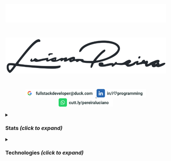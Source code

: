 <p align="center">
<img src="./assets/lucianopereira.svg" alt="Luciano Pereira"/>
</p><br/>
<p align="center">
<img src="./assets/sign.svg" alt="Luciano Pereira Sign Logo"/>
</p><br/>
<p align="center">
  <a href="mailto:fullstackdeveloper@duck.com?subject=I%20saw%20your%20GitHub%20Profilee&body=Hi,%20Luciano%20"><img height="26px" src="./assets/mail.svg" alt="mail"/>
  </a>
  <a href="https://www.linkedin.com/in/i♡programming"><img height="26px" src="./assets/linkedin.svg" alt="LinkedIn"/></a>
  <a href="https://cutt.ly/pereiraluciano"><img height="26px" src="./assets/whatsapp.svg" alt="whatsapp"/></a>
</p>
<details>
  <summary><h3>Stats <i>(click to expand)</i></h3></summary><br/>
  <p align="left">
    <img width="350px" src="https://github-readme-stats.vercel.app/api/top-langs?username=thisIsMySourceCode&show_icons=true&theme=transparent&locale=en&layout=default&hide_border=true" alt="my stats language" />
    <img width="550px" src="https://github-readme-stats.vercel.app/api?username=thisIsMySourceCode&show_icons=true&theme=transparent&locale=en&hide_border=true" />
</p>
</details>

<details>
  <summary><h3>Technologies <i>(click to expand)</i></h3></summary><br/>

| Left-Aligned  | Center Aligned  | Right Aligned |
| :------------ |:---------------:| -----:|
| col 3 is      | some wordy text | $1600 |
| col 2 is      | centered        |   $12 |
| zebra stripes | are neat        |    $1 |  
  
<p align="center">
<a href="#"><img width="32px" src="./assets/icons/apache.svg" alt=""/></a>
<a href="#"><img height="32px" src="./assets/icons/apple.svg" alt=""/></a>
<a href="#"><img height="32px" src="./assets/icons/arduino.svg" alt=""/></a>
<a href="#"><img height="32px" src="./assets/icons/bash.svg" alt=""/></a>
<a href="#"><img height="32px" src="./assets/icons/behance.svg" alt=""/></a>
<a href="#"><img height="32px" src="./assets/icons/bitbucket.svg" alt=""/></a>
<a href="#"><img height="32px" src="./assets/icons/bootstrap.svg" alt=""/></a>
<a href="#"><img height="32px" src="./assets/icons/c.svg" alt=""/></a>
<a href="#"><img height="32px" src="./assets/icons/cakephp.svg" alt=""/></a>
<a href="#"><img height="32px" src="./assets/icons/centos.svg" alt=""/></a>
<a href="#"><img height="32px" src="./assets/icons/cmake.svg" alt=""/></a>
<a href="#"><img height="32px" src="./assets/icons/codeigniter.svg" alt=""/></a>
<a href="#"><img height="32px" src="./assets/icons/coffeescript.svg" alt=""/></a>
<a href="#"><img height="32px" src="./assets/icons/css3.svg" alt=""/></a>
<a href="#"><img height="32px" src="./assets/icons/debian.svg" alt=""/></a>
<a href="#"><img height="32px" src="./assets/icons/denojs.svg" alt=""/></a>
<a href="#"><img height="32px" src="./assets/icons/django.svg" alt=""/></a>
<a href="#"><img height="32px" src="./assets/icons/docker.svg" alt=""/></a>
<a href="#"><img height="32px" src="./assets/icons/drupal.svg" alt=""/></a>
<a href="#"><img height="32px" src="./assets/icons/eslint.svg" alt=""/></a>
<a href="#"><img height="32px" src="./assets/icons/express.svg" alt=""/></a>
<a href="#"><img height="32px" src="./assets/icons/fedora.svg" alt=""/></a>
<a href="#"><img height="32px" src="./assets/icons/figma.svg" alt=""/></a>
<a href="#"><img height="32px" src="./assets/icons/filezilla.svg" alt=""/></a>
<a href="#"><img height="32px" src="./assets/icons/firebase.svg" alt=""/></a>
<a href="#"><img height="32px" src="./assets/icons/gimp.svg" alt=""/></a>
<a href="#"><img height="32px" src="./assets/icons/git.svg" alt=""/></a>
<a href="#"><img height="32px" src="./assets/icons/github.svg" alt=""/></a>
<a href="#"><img height="32px" src="./assets/icons/gitlab.svg" alt=""/></a>
<a href="#"><img height="32px" src="./assets/icons/graphql.svg" alt=""/></a>
<a href="#"><img height="32px" src="./assets/icons/handlebars.svg" alt=""/></a>
<a href="#"><img height="32px" src="./assets/icons/html5.svg" alt=""/></a>
<a href="#"><img height="32px" src="./assets/icons/hugo.svg" alt=""/></a>
<a href="#"><img height="32px" src="./assets/icons/illustrator.svg" alt=""/></a>
<a href="#"><img height="32px" src="./assets/icons/inkscape.svg" alt=""/></a>
<a href="#"><img height="32px" src="./assets/icons/javascript.svg" alt=""/></a>
<a href="#"><img height="32px" src="./assets/icons/jest.svg" alt=""/></a>
<a href="#"><img height="32px" src="./assets/icons/jira.svg" alt=""/></a>
<a href="#"><img height="32px" src="./assets/icons/jquery.svg" alt=""/></a>
<a href="#"><img height="32px" src="./assets/icons/jupyter.svg" alt=""/></a>
<a href="#"><img height="32px" src="./assets/icons/laravel.svg" alt=""/></a>
<a href="#"><img height="32px" src="./assets/icons/latex.svg" alt=""/></a>
<a href="#"><img height="32px" src="./assets/icons/less.svg" alt=""/></a>
<a href="#"><img height="32px" src="./assets/icons/linux.svg" alt=""/></a>
<a href="#"><img height="32px" src="./assets/icons/lua.svg" alt=""/></a>
<a href="#"><img height="32px" src="./assets/icons/magento.svg" alt=""/></a>
<a href="#"><img height="32px" src="./assets/icons/markdown.svg" alt=""/></a>
<a href="#"><img height="32px" src="./assets/icons/materialui.svg" alt=""/></a>
<a href="#"><img height="32px" src="./assets/icons/mongodb.svg" alt=""/></a>
<a href="#"><img height="32px" src="./assets/icons/moodle.svg" alt=""/></a>
<a href="#"><img height="32px" src="./assets/icons/msdos.svg" alt=""/></a>
<a href="#"><img height="32px" src="./assets/icons/mysql.svg" alt=""/></a>
<a href="#"><img height="32px" src="./assets/icons/nextjs.svg" alt=""/></a>
<a href="#"><img height="32px" src="./assets/icons/nginx.svg" alt=""/></a>
<a href="#"><img height="32px" src="./assets/icons/nodejs.svg" alt=""/></a>
<a href="#"><img height="32px" src="./assets/icons/npm.svg" alt=""/></a>
<a href="#"><img height="32px" src="./assets/icons/numpy.svg" alt=""/></a>
<a href="#"><img height="32px" src="./assets/icons/nuxtjs.svg" alt=""/></a>
<a href="#"><img height="32px" src="./assets/icons/pandas.svg" alt=""/></a>
<a href="#"><img height="32px" src="./assets/icons/perl.svg" alt=""/></a>
<a href="#"><img height="32px" src="./assets/icons/photoshop.svg" alt=""/></a>
<a href="#"><img height="32px" src="./assets/icons/php.svg" alt=""/></a>
<a href="#"><img height="32px" src="./assets/icons/postgresql.svg" alt=""/></a>
<a href="#"><img height="32px" src="./assets/icons/python.svg" alt=""/></a>
<a href="#"><img height="32px" src="./assets/icons/raspberrypi.svg" alt=""/></a>
<a href="#"><img height="32px" src="./assets/icons/react.svg" alt=""/></a>
<a href="#"><img height="32px" src="./assets/icons/redux.svg" alt=""/></a>
<a href="#"><img height="32px" src="./assets/icons/sequelize.svg" alt=""/></a>
<a href="#"><img height="32px" src="./assets/icons/sketch.svg" alt=""/></a>
<a href="#"><img height="32px" src="./assets/icons/slack.svg" alt=""/></a>
<a href="#"><img height="32px" src="./assets/icons/spss.svg" alt=""/></a>
<a href="#"><img height="32px" src="./assets/icons/sqlite.svg" alt=""/></a>
<a href="#"><img height="32px" src="./assets/icons/subversion.svg" alt=""/></a>
<a href="#"><img height="32px" src="./assets/icons/svelte.svg" alt=""/></a>
<a href="#"><img height="32px" src="./assets/icons/symfony.svg" alt=""/></a>
<a href="#"><img height="32px" src="./assets/icons/tailwindcss.svg" alt=""/></a>
<a href="#"><img height="32px" src="./assets/icons/trello.svg" alt=""/></a>
<a href="#"><img height="32px" src="./assets/icons/typescript.svg" alt=""/></a>
<a href="#"><img height="32px" src="./assets/icons/vim.svg" alt=""/></a>
<a href="#"><img height="32px" src="./assets/icons/visualstudio.svg" alt=""/></a>
<a href="#"><img height="32px" src="./assets/icons/vscode.svg" alt=""/></a>
<a href="#"><img height="32px" src="./assets/icons/vuejs.svg" alt=""/></a>
<a href="#"><img height="32px" src="./assets/icons/webpack.svg" alt=""/></a>
<a href="#"><img height="32px" src="./assets/icons/woocommerce.svg" alt=""/></a>
<a href="#"><img height="32px" src="./assets/icons/wordpress.svg" alt=""/></a>
<a href="#"><img height="32px" src="./assets/icons/yii.svg" alt=""/></a>
<a href="#"><img height="32px" src="./assets/icons/zend.svg" alt=""/></a>
</p>
</details>
